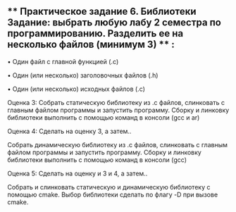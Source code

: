 ** Практическое задание 6. Библиотеки
Задание: выбрать любую лабу 2 семестра по программированию. Разделить ее на несколько файлов (минимум 3) ** :
---
• Один файл с главной функцией (.c)

• Один (или несколько) заголовочных файлов (.h)

• Один (или несколько) исходных файлов (.c)

Оценка 3:
Собрать статическую библиотеку из .c файлов, слинковать с главным файлом программы и запустить программу. Сборку и линковку библиотеки выполнить с помощью команд в консоли (gcc и ar)

Оценка 4:
Сделать на оценку 3, а затем..

Собрать динамическую библиотеку из .c файлов, слинковать с главным файлом программы и запустить программу. Сборку и линковку библиотеки выполнить с помощью команд в консоли (gcc)

Оценка 5:
Сделать на оценку и 3 и 4, а затем..

Собрать и слинковать статическую и динамическую библиотеку с помощью cmake. Выбор библиотеки сделать по флагу -D при вызове cmake.
